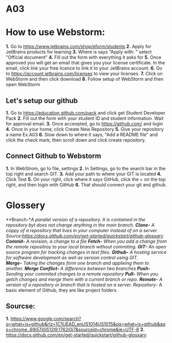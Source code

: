 # A03
# How to use Webstorm:
**1.** Go to https://www.jetbrains.com/shop/eform/students
**2.** Apply for JetBrains products for learning
**3.** Where is says "Apply with: " select "Official document"
**4.** Fill out the form with everything it asks for
**5.** Once approved you will get an email that gives you your license certificate. In the email, click link your free licence to link it to your JetBrains account.
**6.** Go to https://account.jetbrains.com/licenses to view your licenses.
**7.** Click on WebStorm and then click download
**8.** Follow setup of WebStorm and then open WebStorm
## Let's setup our github
**1.** Go to https://education.github.com/pack and click get Student Developer Pack
**2.** Fill out the form with your student ID and student information. Wait for approval email. 
**3.** Once acceopted, go to https://github.com/ and login
**4.** Once in your home, click Create New Repository
**5.** Give your repository a name Ex.A03
**6.** Slow down to where it says, "Add a README file" and click the check mark, then scroll down and click create repository. 

## Connect Github to Webstorm
**1.** In WebStrom, go to file, settings
**2.** In Settings, go to the search bar in the top right and search GIT.
**3.** Add your path to where your GIT is located
**4.** Click Test
**5.** On your right, click where it says GitHub, click the + on the top right, and then login with GitHub
**6.** That should connect your git and github. 

# Glossery
**Branch-**A parallel version of a repository. It is contained in the repository byt does not change anything in the main branch. 
**Clone-** A coppy of a repository that lives in your computer instead of on a server. Source:https://docs.github.com/en/get-started/quickstart/github-glossary
**Commit-** A revision, a change to a file 
**Fetch-** When you add a change from the remote repositroy to your local branch without commiting.
**GIT-** An open source program for tracking changes in text files.
**Github-** A hosting service for software development as well as version control using GIT.  
**Merge-** Taking the changes form one branch and applieing them to another. 
**Merge Conflict-** A difference between two branches
**Push-** Sending your commited changes to a remote repository
**Pull-** When you getch changes and merge them with a current branch or repo. 
**Remote-** A version of a repository or branch that is hosted on a server.
*Repository-** A basic element of Github, they are like project folders. 

## Sourcse:
**1.** https://www.google.com/search?q=what+is+github&rlz=1C1UEAD_enUS1014US1015&oq=what+is+github&aqs=chrome..69i57j0i512l9.1762j0j7&sourceid=chrome&ie=UTF-8
**2.** https://docs.github.com/en/get-started/quickstart/github-glossary
